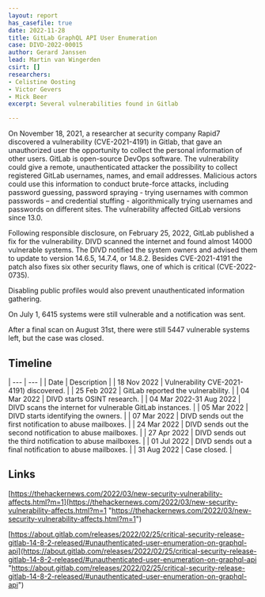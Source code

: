 ```yaml
---
layout: report
has_casefile: true
date: 2022-11-28
title: GitLab GraphQL API User Enumeration
case: DIVD-2022-00015
author: Gerard Janssen
lead: Martin van Wingerden
csirt: []
researchers:
- Celistine Oosting
- Victor Gevers
- Mick Beer
excerpt: Several vulnerabilities found in Gitlab

---
```

On November 18, 2021, a researcher at security company Rapid7 discovered a vulnerability (CVE-2021-4191) in Gitlab, that gave an unauthorized user the opportunity to collect the personal information of other users. GitLab is open-source DevOps software. The vulnerability could give a remote, unauthenticated attacker the possibility to collect registered GitLab usernames, names, and email addresses. Malicious actors could use this information to conduct brute-force attacks, including password guessing, password spraying - trying usernames with common passwords – and credential stuffing - algorithmically trying usernames and passwords on different sites. The vulnerability affected GitLab versions since 13.0.

Following responsible disclosure, on February 25, 2022, GitLab published a fix for the vulnerability. DIVD scanned the internet and found almost 14000 vulnerable systems. The DIVD notified the system owners and advised them to update to version 14.6.5, 14.7.4, or 14.8.2. Besides CVE-2021-4191 the patch also fixes six other security flaws, one of which is critical (CVE-2022-0735).

Disabling public profiles would also prevent unauthenticated information gathering.

On July 1, 6415 systems were still vulnerable and a notification was sent.

After a final scan on August 31st, there were still 5447 vulnerable systems left, but the case was closed.

## **Timeline**

| --- | --- |
| Date | Description |
| 18 Nov 2022 | Vulnerability CVE-2021-4191) discovered. |
| 25 Feb 2022 | GitLab reported the vulnerability. |
| 04 Mar 2022 | DIVD starts OSINT research. |
| 04 Mar 2022-31 Aug 2022 | DIVD scans the internet for vulnerable GitLab instances. |
| 05 Mar 2022 | DIVD starts identifying the owners. |
| 07 Mar 2022 | DIVD sends out the first notification to abuse mailboxes. |
| 24 Mar 2022 | DIVD sends out the second notification to abuse mailboxes. |
| 27 Apr 2022 | DIVD sends out the third notification to abuse mailboxes. |
| 01 Jul 2022 | DIVD sends out a final notification to abuse mailboxes. |
| 31 Aug 2022 | Case closed. |

## **Links**

[https://thehackernews.com/2022/03/new-security-vulnerability-affects.html?m=1](https://thehackernews.com/2022/03/new-security-vulnerability-affects.html?m=1 "https://thehackernews.com/2022/03/new-security-vulnerability-affects.html?m=1")

[https://about.gitlab.com/releases/2022/02/25/critical-security-release-gitlab-14-8-2-released/#unauthenticated-user-enumeration-on-graphql-api](https://about.gitlab.com/releases/2022/02/25/critical-security-release-gitlab-14-8-2-released/#unauthenticated-user-enumeration-on-graphql-api "https://about.gitlab.com/releases/2022/02/25/critical-security-release-gitlab-14-8-2-released/#unauthenticated-user-enumeration-on-graphql-api")